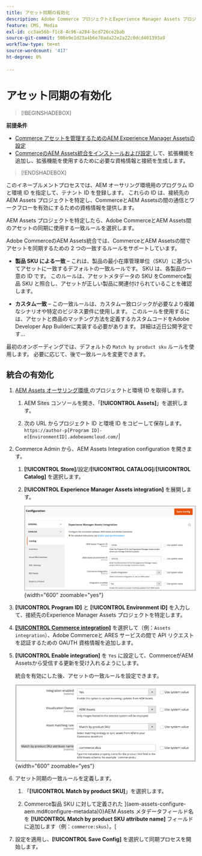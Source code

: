 ```yaml
---
title: アセット同期の有効化
description: Adobe Commerce プロジェクトとExperience Manager Assets プロジェクトを接続して、これら 2 つのシステム間のアセット同期を有効にする方法を説明します。
feature: CMS, Media
exl-id: cc3ae56b-f1c8-4c96-a284-bcd726ce2bab
source-git-commit: 508e9e1d23a4b6e70ada22e2a22c0dcd401393a9
workflow-type: tm+mt
source-wordcount: '417'
ht-degree: 0%

---
```


# アセット同期の有効化

>[!BEGINSHADEBOX]

**前提条件**

- [Commerce アセットを管理するためのAEM Experience Manager Assetsの設定](#aem-assets-configure-aem)
- [CommerceのAEM Assets統合をインストールおよび設定 ](#aem-assets-configure-commerce.md) して、拡張機能を追加し、拡張機能を使用するために必要な資格情報と接続を生成します。

>[!ENDSHADEBOX]

このイネーブルメントプロセスでは、AEM オーサリング環境用のプログラム ID と環境 ID を指定して、テナント ID を登録します。 これらの ID は、接続先のAEM Assets プロジェクトを特定し、CommerceとAEM Assetsの間の通信とワークフローを有効にするための資格情報を提供します。

AEM Assets プロジェクトを特定したら、Adobe CommerceとAEM Assets間のアセットの同期に使用する一致ルールを選択します。

Adobe CommerceのAEM Assets統合では、CommerceとAEM Assetsの間でアセットを同期するための 2 つの一致するルールをサポートしています。

- **製品 SKU による一致** – これは、製品の最小在庫管理単位（SKU）に基づいてアセットに一致するデフォルトの一致ルールです。 SKU は、各製品の一意の ID です。 このルールは、アセットメタデータの SKU をCommerce製品 SKU と照合し、アセットが正しい製品に関連付けられていることを確認します。

- **カスタム一致** – この一致ルールは、カスタム一致ロジックが必要なより複雑なシナリオや特定のビジネス要件に使用します。 このルールを使用するには、アセットと商品のマッチング方法を定義するカスタムコードをAdobe Developer App Builderに実装する必要があります。 詳細は近日公開予定です…

最初のオンボーディングでは、デフォルトの `Match by product sku` ルールを使用します。 必要に応じて、後で一致ルールを変更できます。

## 統合の有効化

1. [AEM Assets オーサリング環境 ](https://experienceleague.adobe.com/en/docs/experience-manager-cloud-service/content/sites/authoring/quick-start) のプロジェクトと環境 ID を取得します。

   1. AEM Sites コンソールを開き、「**[!UICONTROL Assets]**」を選択します。

   1. 次の URL からプロジェクト ID と環境 ID をコピーして保存します。<br>`https://author-p[Program ID]-e[EnvironmentID].adobeaemcloud.com/`|

1. Commerce Admin から、AEM Assets Integration configuration を開きます。

   1. **[!UICONTROL Store]**/設定/**[!UICONTROL CATALOG]**/**[!UICONTROL Catalog]** を選択します。

   1. **[!UICONTROL Experience Manager Assets integration]** を展開します。

      ![AEM Assets統合：統合の有効化 ](assets/aem-assets-integration-enable-config.png){width="600" zoomable="yes"}

1. **[!UICONTROL Program ID]** と **[!UICONTROL Environment ID]** を入力して、接続先のExperience Manager Assets プロジェクトを特定します。

1. **[[!UICONTROL Commerce integration]](aem-assets-configure-commerce.md#add-the-integration-to-the-commerce-environment)** を選択して（例：`Assets integration`）、Adobe Commerceと ARES サービスの間で API リクエストを認証するための OAUTH 資格情報を追加します。

1. **[!UICONTROL Enable integration]** を `Yes` に設定して、CommerceがAEM Assetsから受信する更新を受け入れるようにします。

   統合を有効にした後、アセットの一致ルールを設定できます。

   ![AEM Assets統合でアセットの一致ルールを選択 ](assets/aem-assets-config-matching-rule.png){width="600" zoomable="yes"}

1. アセット同期の一致ルールを定義します。

   1. 「**[!UICONTROL Match by product SKU]**」を選択します。

   1. Commerce製品 SKU に対して定義された ](aem-assets-configure-aem.md#configure-metadata)0}AEM Assets メタデータフィールド名を **[!UICONTROL Match by product SKU attribute name]** フィールドに追加します（例：`commerce:skus`）。[

1. 設定を適用し、**[!UICONTROL Save Config]** を選択して同期プロセスを開始します。
